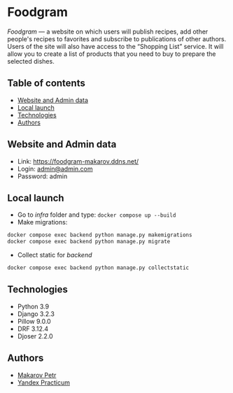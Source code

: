 # Foodgram
_Foodgram_ — a website on which users will publish recipes, add other people's recipes to favorites and subscribe to publications of other authors. Users of the site will also have access to the “Shopping List” service. It will allow you to create a list of products that you need to buy to prepare the selected dishes.

## Table of contents
* [Website and Admin data](#website-and-admin-data)
* [Local launch](#local-launch)
* [Technologies](#technologies)
* [Authors](#authors)

## Website and Admin data
- Link: https://foodgram-makarov.ddns.net/
- Login: admin@admin.com
- Password: admin

## Local launch
- Go to _infra_ folder and type: ```docker compose up --build```
- Make migrations:
```sh 
docker compose exec backend python manage.py makemigrations
docker compose exec backend python manage.py migrate
```
- Collect static for _backend_
```sh 
docker compose exec backend python manage.py collectstatic
```

## Technologies
- Python 3.9
- Django 3.2.3
- Pillow 9.0.0
- DRF 3.12.4
- Djoser 2.2.0

## Authors
* [Makarov Petr](https://github.com/Nintiko)
* [Yandex Practicum](https://github.com/yandex-praktikum)

